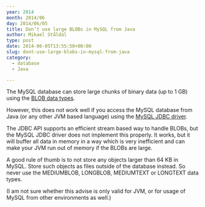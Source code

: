 ```yaml
---
year: 2014
month: 2014/06
day: 2014/06/05
title: Don’t use large BLOBs in MySQL from Java
author: Mikael Ståldal
type: post
date: 2014-06-05T13:55:50+00:00
slug: dont-use-large-blobs-in-mysql-from-java
category:
  - database
  - Java

---
```

The MySQL database can store large chunks of binary data (up to 1 GB) using the [BLOB data types][1].

However, this does not work well if you access the MySQL database from Java (or any other JVM based language) using the [MySQL JDBC driver][2]. 

The JDBC API supports an efficient stream based way to handle BLOBs, but the MySQL JDBC driver does not implement this properly. It works, but it will buffer all data in memory in a way which is very inefficient and can make your JVM run out of memory if the BLOBs are large.

A good rule of thumb is to not store any objects larger than 64 KB in MySQL. Store such objects as files outside of the database instead. So never use the MEDIUMBLOB, LONGBLOB, MEDIUMTEXT or LONGTEXT data types.

(I am not sure whether this advise is only valid for JVM, or for usage of MySQL from other environments as well.)

 [1]: http://dev.mysql.com/doc/refman/5.7/en/blob.html
 [2]: http://dev.mysql.com/doc/connector-j/en/index.html